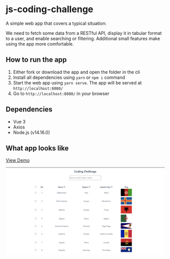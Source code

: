 # js-coding-challenge
A simple web app that covers a typical situation: 

We need to fetch some data from a RESTful API, display it in tabular format to a user, and enable searching or filtering. Additional small features make using the app more comfortable.

## How to run the app
1. Either fork or download the app and open the folder in the cli
2. Install all dependencies using `yarn` or  `npm i` command
3. Start the web app using `yarn serve`. The app will be served at `http://localhost:8080/`
4. Go to `http://localhost:8080/` in your browser

## Dependencies 
- Vue 3
- Axios
- Node.js (v14.16.0)

## What app looks like

[View Demo](https://jscodingchallenge.onrender.com)

![alt text](https://github.com/faridsafwan/js-coding-challenge/blob/master/src/assets/home.png)
